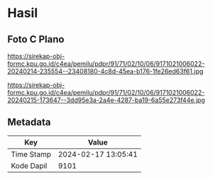 # Hasil

## Foto C Plano

https://sirekap-obj-formc.kpu.go.id/c4ea/pemilu/pdpr/91/71/02/10/06/9171021006022-20240214-235554--23408180-4c8d-45ea-b176-1fe26ed63f61.jpg

https://sirekap-obj-formc.kpu.go.id/c4ea/pemilu/pdpr/91/71/02/10/06/9171021006022-20240215-173647--3dd95e3a-2a4e-4287-ba19-6a55e273f44e.jpg


## Metadata

| Key        | Value               |
| ---------- | ------------------- |
| Time Stamp | 2024-02-17 13:05:41 |
| Kode Dapil | 9101                |



